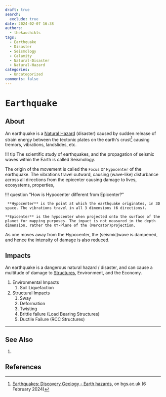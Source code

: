 ```yaml
---
draft: true
search:
  exclude: true
date: 2024-02-07 16:38
authors:
  - thekaushikls
tags:
  - Earthquake
  - Disaster
  - Seismology
  - Calamity
  - Natural-Disaster
  - Natural-Hazard
categories:
  - Uncategorized
comments: false
---
```

<!-- more -->
# <kbd> Earthquake </kbd>
## About
An earthquake is a [Natural Hazard](Hazards.md#natural-hazards) (disaster) caused by sudden release of strain energy between the tectonic plates on the earth's crust[^1] causing tremors, vibrations, landslides, etc.

!!! tip 
	The scientific study of earthquakes, and the propagation of seismic waves within the Earth is called Seismology.

The origin of the movement is called the `Focus` or `Hypocenter` of the earthquake. The vibrations travel outward, causing (wave-like) disturbance across all directions from the epicenter causing damage to lives, ecosystems, properties, 

!!! question "How is Hypocenter different from Epicenter?"

	 **Hypocenter** is the point at which the earthquake originates, in 3D space. The vibrations travel in all 3 dimensions (6 directions).
	
	**Epicenter** is the hypocenter when projected onto the surface of the planet for mapping purposes. The impact is not measured in the depth dimension, rather the XY-Plane of the (Mercator)projection.

As one moves away from the Hypocenter, the (seismic)wave is dampened, and hence the intensity of damage is also reduced.

## Impacts
An earthquake is a dangerous natural hazard / disaster, and can cause a multitude of damage to [Structures](Earthquake-Impact-on-Structures.md), Environment, and the Economy.

1. Environmental Impacts
	1. Soil Liquefaction
2. Structural Impacts
	1. Sway
	2. Deformation
	3. Twisting
	4. Brittle failure (Load Bearing Structures)
	5. Ductile Failure (RCC Structures)

---
## See Also
1. 

## References
[^1]: [Earthquakes: Discovery Geology - Earth hazards](https://www.bgs.ac.uk/discovering-geology/earth-hazards/earthquakes/), on bgs.ac.uk (6 February 2024)
